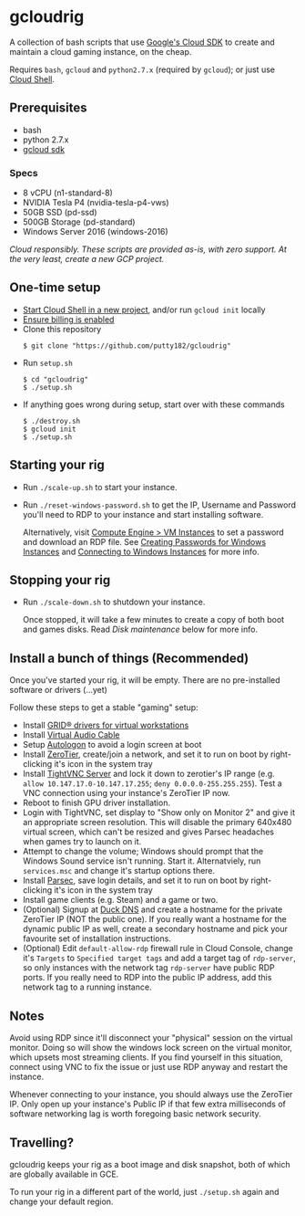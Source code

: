 # gcloudrig

A collection of bash scripts that use [Google's Cloud SDK](https://cloud.google.com/sdk/gcloud/) to create and maintain a cloud gaming instance, on the cheap.

Requires `bash`, `gcloud` and `python2.7.x` (required by `gcloud`); or just use [Cloud Shell](https://cloud.google.com/shell/).

## Prerequisites
-  bash
-  python 2.7.x
-  [gcloud sdk](https://cloud.google.com/sdk/install)

### Specs
-  8 vCPU (n1-standard-8)
-  NVIDIA Tesla P4 (nvidia-tesla-p4-vws)
-  50GB SSD (pd-ssd)
-  500GB Storage (pd-standard)
-  Windows Server 2016 (windows-2016)

*Cloud responsibly. These scripts are provided as-is, with zero support. At the very least, create a new GCP project.*

## One-time setup
-  [Start Cloud Shell in a new project](https://cloud.google.com/shell/docs/starting-cloud-shell), and/or run `gcloud init` locally
-  [Ensure billing is enabled](https://cloud.google.com/billing/docs/how-to/modify-project)
-  Clone this repository
   ````
   $ git clone "https://github.com/putty182/gcloudrig"
   ````
-  Run `setup.sh`
   ````
   $ cd "gcloudrig"
   $ ./setup.sh
   ````
-  If anything goes wrong during setup, start over with these commands
   ````
   $ ./destroy.sh
   $ gcloud init
   $ ./setup.sh
   ````

## Starting your rig
- Run `./scale-up.sh` to start your instance.
- Run `./reset-windows-password.sh` to get the IP, Username and Password you'll need to RDP to your instance and start installing software.

  Alternatively, visit [Compute Engine > VM Instances](https://console.cloud.google.com/compute/instances) to set a password and download an RDP file.  See [Creating Passwords for Windows Instances](https://cloud.google.com/compute/docs/instances/windows/creating-passwords-for-windows-instances) and [Connecting to Windows Instances](https://cloud.google.com/compute/docs/instances/connecting-to-instance#windows) for more info.

## Stopping your rig
- Run `./scale-down.sh` to shutdown your instance.

  Once stopped, it will take a few minutes to create a copy of both boot and games disks.  Read *Disk maintenance* below for more info.

## Install a bunch of things (Recommended)
Once you've started your rig, it will be empty.  There are no pre-installed software or drivers (...yet)

Follow these steps to get a stable "gaming" setup:

- Install [GRID® drivers for virtual workstations](https://cloud.google.com/compute/docs/gpus/add-gpus#installing_gridwzxhzdk37_drivers_for_virtual_workstations)
- Install [Virtual Audio Cable](https://www.vb-audio.com/Cable/)
- Setup [Autologon](https://docs.microsoft.com/en-au/sysinternals/downloads/autologon) to avoid a login screen at boot
- Install [ZeroTier](https://zerotier.com/), create/join a network, and set it to run on boot by right-clicking it's icon in the system tray
- Install [TightVNC Server](https://www.tightvnc.com/) and lock it down to zerotier's IP range (e.g. `allow 10.147.17.0-10.147.17.255`; `deny 0.0.0.0-255.255.255`).  Test a VNC connection using your instance's ZeroTier IP now.
- Reboot to finish GPU driver installation.
- Login with TightVNC, set display to "Show only on Monitor 2" and give it an appropriate screen resolution.  This will disable the primary 640x480 virtual screen, which can't be resized and gives Parsec headaches when games try to launch on it.
- Attempt to change the volume; Windows should prompt that the Windows Sound service isn't running.  Start it.  Alternatviely, run `services.msc` and change it's startup options there.
- Install [Parsec](https://parsecgaming.com/), save login details, and set it to run on boot by right-clicking it's icon in the system tray
- Install game clients (e.g. Steam) and a game or two.
- (Optional) Signup at [Duck DNS](https://www.duckdns.org/) and create a hostname for the private ZeroTier IP (NOT the public one).  If you really want a hostname for the dynamic public IP as well, create a secondary hostname and pick your favourite set of installation instructions.
- (Optional) Edit `default-allow-rdp` firewall rule in Cloud Console, change it's `Targets` to `Specified target tags` and add a target tag of `rdp-server`, so only instances with the network tag `rdp-server` have public RDP ports.  If you really need to RDP into the public IP address, add this network tag to a running instance.

## Notes
Avoid using RDP since it'll disconnect your "physical" session on the virtual monitor.  Doing so will show the windows lock screen on the virtual monitor, which upsets most streaming clients.  If you find yourself in this situation, connect using VNC to fix the issue or just use RDP anyway and restart the instance.

Whenever connecting to your instance, you should always use the ZeroTier IP. Only open up your instance's Public IP if that few extra milliseconds of software networking lag is worth foregoing basic network security.

## Travelling?
gcloudrig keeps your rig as a boot image and disk snapshot, both of which are globally available in GCE.

To run your rig in a different part of the world, just `./setup.sh` again and change your default region.
